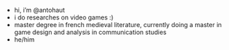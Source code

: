 - hi, i’m @antohaut
- i do researches on video games :)
- master degree in french medieval literature, currently doing a master in game design and analysis in communication studies  
- he/him

<!---
antohaut/antohaut is a ✨ special ✨ repository because its `README.md` (this file) appears on your GitHub profile.
You can click the Preview link to take a look at your changes.
--->

